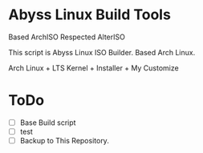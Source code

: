 # Abyss Linux Build Tools

Based ArchISO
Respected AlterISO


This script is Abyss Linux ISO Builder.
Based Arch Linux.

Arch Linux + LTS Kernel + Installer + My Customize


# ToDo
- [ ] Base Build script
- [ ] test
- [ ] Backup to This Repository.
